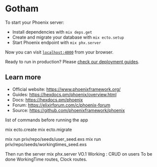 # Gotham

To start your Phoenix server:

  * Install dependencies with `mix deps.get`
  * Create and migrate your database with `mix ecto.setup`
  * Start Phoenix endpoint with `mix phx.server`

Now you can visit [`localhost:4000`](http://localhost:4000) from your browser.

Ready to run in production? Please [check our deployment guides](https://hexdocs.pm/phoenix/deployment.html).

## Learn more

  * Official website: https://www.phoenixframework.org/
  * Guides: https://hexdocs.pm/phoenix/overview.html
  * Docs: https://hexdocs.pm/phoenix
  * Forum: https://elixirforum.com/c/phoenix-forum
  * Source: https://github.com/phoenixframework/phoenix


list of commands before running the app

mix ecto.create
mix ecto.migrate

mix run priv/repo/seeds/user_seed.exs 
mix run priv/repo/seeds/workingtimes_seed.exs 

Then run the server
mix phx.server
VO.1
Working : CRUD on users
To be done
WorkingTime routes, Clock routes.